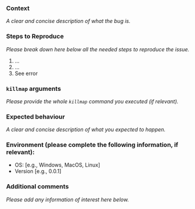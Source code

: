### Context
*A clear and concise description of what the bug is.*

### Steps to Reproduce
*Please break down here below all the needed steps to reproduce the issue.*
1. ...
2. ...
3. See error

### ``killmap`` arguments
*Please provide the whole `killmap` command you executed (if relevant).*

### Expected behaviour
*A clear and concise description of what you expected to happen.*

### Environment (please complete the following information, if relevant):
 - OS: [e.g., Windows, MacOS, Linux]
 - Version [e.g., 0.0.1]

### Additional comments
*Please add any information of interest here below.*
